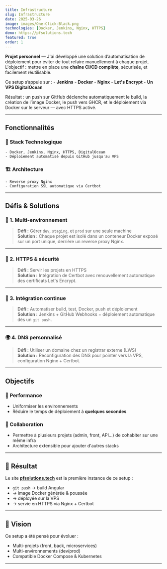 ```yaml
---
title: Infrastructure
slug: Infrastructure
date: 2025-03-26
image: images/One-Click-Black.png
technologies: [Docker, Jenkins, Nginx, HTTPS]
demo: https://pfsolutions.tech
featured: true
order: 1
---
```


**Projet personnel** — J'ai développé une solution d’automatisation de déploiement pour éviter de tout refaire manuellement à chaque projet.  
L'objectif : mettre en place une **chaîne CI/CD complète**, sécurisée, et facilement réutilisable.

Ce setup s’appuie sur :
    - **Jenkins**
    - **Docker**
    - **Nginx**
    - **Let's Encrypt**
    - **Un VPS DigitalOcean**

Résultat : un push sur GitHub déclenche automatiquement le build, la création de l’image Docker, le push vers GHCR, et le déploiement via Docker sur le serveur — avec HTTPS activé.

---

## Fonctionnalités

### 🔧 Stack Technologique
    - Docker, Jenkins, Nginx, HTTPS, DigitalOcean
    - Déploiement automatisé depuis GitHub jusqu'au VPS

### 🏗️ Architecture
    - Reverse proxy Nginx
    - Configuration SSL automatique via Certbot

---

## Défis & Solutions

### 🧱 1. Multi-environnement

> **Défi :** Gérer `dev`, `staging`, et `prod` sur une seule machine  
> **Solution :** Chaque projet est isolé dans un conteneur Docker exposé sur un port unique, derrière un reverse proxy Nginx.

---

### 🔐 2. HTTPS & sécurité

> **Défi :** Servir les projets en HTTPS  
> **Solution :** Intégration de Certbot avec renouvellement automatique des certificats Let's Encrypt.

---

### 🔁 3. Intégration continue

> **Défi :** Automatiser build, test, Docker, push et déploiement  
> **Solution :** Jenkins + GitHub Webhooks = déploiement automatique dès un `git push`.

---

### 🌍 4. DNS personnalisé

> **Défi :** Utiliser un domaine chez un registrar externe (LWS)  
> **Solution :** Reconfiguration des DNS pour pointer vers la VPS, configuration Nginx + Certbot.

---

## Objectifs

### 🚀 Performance
- Uniformiser les environnements
- Réduire le temps de déploiement à **quelques secondes**

### 🤝 Collaboration
- Permettre à plusieurs projets (admin, front, API...) de cohabiter sur une même infra
- Architecture extensible pour ajouter d'autres stacks

---

## 🎯 Résultat

Le site **[pfsolutions.tech](https://pfsolutions.tech)** est la première instance de ce setup :

- `git push` → build Angular
- → image Docker générée & poussée
- → déployée sur la VPS
- → servie en HTTPS via Nginx + Certbot

---

## 🔭 Vision

Ce setup a été pensé pour évoluer :
- Multi-projets (front, back, microservices)
- Multi-environnements (dev/prod)
- Compatible Docker Compose & Kubernetes

---
